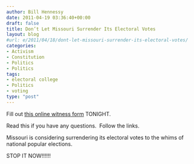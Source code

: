 ```yaml
---
author: Bill Hennessy
date: 2011-04-19 03:36:40+00:00
draft: false
title: Don’t Let Missouri Surrender Its Electoral Votes
layout: blog
#url: e/2011/04/18/dont-let-missouri-surrender-its-electoral-votes/
categories:
- Activism
- Constitution
- Politics
- Politics
tags:
- electoral college
- Politics
- voting
type: "post"
---
```


Fill out [this online witness form](https://www.mofirst.org/LibertyTools/witness/witness2.php?pdf_HOUSE=checked&pdf_DATE=04/19/2011&pdf_COMMITTEE=Elections&pdf_BILL_NUMBER=HB974&pdf_AGAINST=checked&pdf_TESTIMONY_1=I+oppose+HB+974.) TONIGHT.

Read this if you have any questions.  Follow the links.

Missouri is considering surrendering its electoral votes to the whims of national popular elections.

STOP IT NOW!!!!!!
